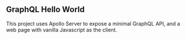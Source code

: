 ## GraphQL Hello World

This project uses Apollo Server to expose a minimal GraphQL API, and a web page with vanilla Javascript as the client.